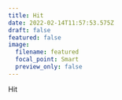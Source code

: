 ```yaml
---
title: Hit
date: 2022-02-14T11:57:53.575Z
draft: false
featured: false
image:
  filename: featured
  focal_point: Smart
  preview_only: false
---
```

Hit